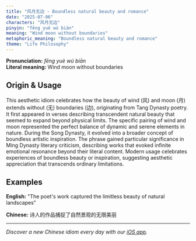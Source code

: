 ```yaml
---
title: "风月无边 - Boundless natural beauty and romance"
date: "2025-07-06"
characters: "风月无边"
pinyin: "fēng yuè wú biān"
meaning: "Wind moon without boundaries"
metaphoric_meaning: "Boundless natural beauty and romance"
theme: "Life Philosophy"
---
```


**Pronunciation:** *fēng yuè wú biān*  
**Literal meaning:** Wind moon without boundaries

## Origin & Usage

This aesthetic idiom celebrates how the beauty of wind (风) and moon (月) extends without (无) boundaries (边), originating from Tang Dynasty poetry. It first appeared in verses describing transcendent natural beauty that seemed to expand beyond physical limits. The specific pairing of wind and moon represented the perfect balance of dynamic and serene elements in nature. During the Song Dynasty, it evolved into a broader concept of boundless artistic inspiration. The phrase gained particular significance in Ming Dynasty literary criticism, describing works that evoked infinite emotional resonance beyond their literal content. Modern usage celebrates experiences of boundless beauty or inspiration, suggesting aesthetic appreciation that transcends ordinary limitations.

## Examples

**English:** "The poet's work captured the limitless beauty of natural landscapes"

**Chinese:** 诗人的作品捕捉了自然景观的无限美丽

---

*Discover a new Chinese idiom every day with our [iOS app](https://apps.apple.com/us/app/daily-chinese-idioms/id6740611324).*
